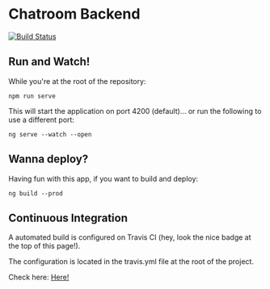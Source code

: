 # Chatroom Backend

[![Build Status](https://travis-ci.com/zaffranad/chatroom.svg?branch=master)](https://travis-ci.com/zaffranad/chatroom)



## Run and Watch!

While you're at the root of the repository:

`npm run serve`

This will start the application on port 4200 (default)... or run the following to use a different port:

`ng serve --watch --open`

## Wanna deploy?

Having fun with this app, if you want to build and deploy:

`ng build --prod`

## Continuous Integration

A automated build is configured on Travis CI (hey, look the nice badge at the top of this page!).

The configuration is located in the travis.yml file at the root of the project.

Check here: [Here!](https://travis-ci.com/zaffranad/chatroom)


